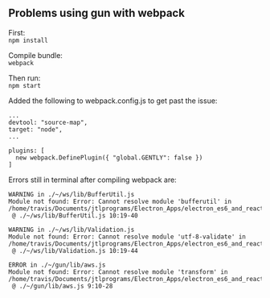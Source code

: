 ## Problems using gun with webpack

First:  
`npm install`

Compile bundle:   
`webpack`

Then run:  
`npm start`

Added the following to webpack.config.js to get past the issue:
```
...
devtool: "source-map",
target: "node",
...

plugins: [
  new webpack.DefinePlugin({ "global.GENTLY": false })
]
```

Errors still in terminal after compiling webpack are:  
```
WARNING in ./~/ws/lib/BufferUtil.js
Module not found: Error: Cannot resolve module 'bufferutil' in /home/travis/Documents/jtlprograms/Electron_Apps/electron_es6_and_react_redux_jtl_5_materialUI_jwt_gundb2/node_modules/ws/lib
 @ ./~/ws/lib/BufferUtil.js 10:19-40

WARNING in ./~/ws/lib/Validation.js
Module not found: Error: Cannot resolve module 'utf-8-validate' in /home/travis/Documents/jtlprograms/Electron_Apps/electron_es6_and_react_redux_jtl_5_materialUI_jwt_gundb2/node_modules/ws/lib
 @ ./~/ws/lib/Validation.js 10:19-44

ERROR in ./~/gun/lib/aws.js
Module not found: Error: Cannot resolve module 'transform' in /home/travis/Documents/jtlprograms/Electron_Apps/electron_es6_and_react_redux_jtl_5_materialUI_jwt_gundb2/node_modules/gun/lib
 @ ./~/gun/lib/aws.js 9:10-28

```
